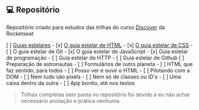 ## 💻 Repositório

Repositório criado para estudos das trilhas do curso [Discover](https://app.rocketseat.com.br/discover) da Rocketseat

[ ] [Guias estelares](https://github.com/FelipeBrenner/discover/tree/main/guias-estelares)
    - [x] [O guia estelar de HTML](https://github.com/FelipeBrenner/discover/tree/main/guias-estelares/o-guia-estelar-de-css)
    - [x] [O guia estelar de CSS](https://github.com/FelipeBrenner/discover/tree/main/guias-estelares/o-guia-estelar-de-html)
    - [ ] O guia estelar de Git
    - [x] O guia estelar de JavaScript
    - [x] Guia estelar de programação
    - [ ] Guia estelar de HTTP
    - [ ] Guia estelar de Github
[ ] Preparação de astronautas
    - [ ] Formulários de outro planeta
    - [ ] HTML que faz sentido, para todos
    - [ ] Posso ver e ouvir o HTML
    - [ ] Pilotando com a DOM
    - [ ] Nem tudo são pixels
    - [ ] Nem só de classes ou ID's
    - [ ] Uma caixa dentro da outra
    - [ ] App bonito, até nos textos

> Trilhas completas sem pasta no repositório foi devido a eu não achar necessário anotação e prática nenhuma